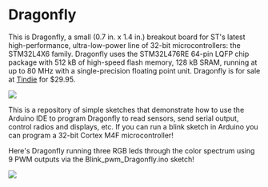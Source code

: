 # Dragonfly

This is Dragonfly, a small (0.7 in. x 1.4 in.) breakout board for ST's latest high-performance, ultra-low-power line of 32-bit microcontrollers: the STM32L4X6 family. Dragonfly uses the STM32L476RE 64-pin LQFP chip package with 512 kB of high-speed flash memory, 128 kB SRAM, running at up to 80 MHz with a single-precision floating point unit. Dragonfly is for sale at [Tindie](https://www.tindie.com/products/onehorse/dragonfly-stm32l4-breakout-board/) for $29.95.

![](https://cloud.githubusercontent.com/assets/6698410/15269579/faa7fbbc-19b7-11e6-888c-075d5f83ac31.jpg)

This is a repository of simple sketches that demonstrate how to use the Arduino IDE to program Dragonfly to read sensors, send serial output, control radios and displays, etc. If you can run a blink sketch in Arduino you can program a 32-bit Cortex M4F microcontroller!

Here's Dragonfly running three RGB leds through the color spectrum using 9 PWM outputs via the Blink_pwm_Dragonfly.ino sketch!

![](https://cloud.githubusercontent.com/assets/6698410/14970256/538ca164-107c-11e6-9ae7-14e755f4c592.jpg)
